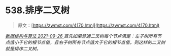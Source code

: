 <!--yml
category: 未分类
date: 0001-01-01 00:00:00
-->

# 538.排序二叉树

> 原文：[https://zwmst.com/4170.html](https://zwmst.com/4170.html)

   [ *数据结构与算法* ](https://zwmst.com/%e6%95%b0%e6%8d%ae%e7%bb%93%e6%9e%84%e4%b8%8e%e7%ae%97%e6%b3%95)*[ <time datetime="2021-09-27T01:05:41+08:00"> 2021-09-26 </time> ](https://zwmst.com/4170.html)  首先如果普通二叉树每个节点满足：左子树所有节点值小于它的根节点值，且右子树所有节点值大于它的根节点值，则这样的二叉树就是排序二叉树。*